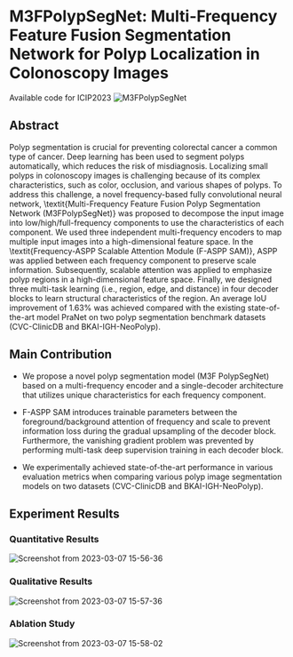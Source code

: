# M3FPolypSegNet: Multi-Frequency Feature Fusion Segmentation Network for Polyp Localization in Colonoscopy Images
Available code for ICIP2023
![M3FPolypSegNet](https://user-images.githubusercontent.com/77310264/223346757-0774fd2f-4dff-4753-a66c-1baa40ab32f2.png)

## Abstract
Polyp segmentation is crucial for preventing colorectal cancer a common type of cancer. Deep learning has been used to segment polyps automatically, which reduces the risk of misdiagnosis. Localizing small polyps in colonoscopy images is challenging because of its complex characteristics, such as color, occlusion, and various shapes of polyps. To address this challenge, a novel frequency-based fully convolutional neural network, \textit{Multi-Frequency Feature Fusion Polyp Segmentation Network (M3FPolypSegNet)} was proposed to decompose the input image into low/high/full-frequency components to use the characteristics of each component. We used three independent multi-frequency encoders to map multiple input images into a high-dimensional feature space. In the \textit{Frequency-ASPP Scalable Attention Module (F-ASPP SAM)}, ASPP was applied between each frequency component to preserve scale information. Subsequently, scalable attention was applied to emphasize polyp regions in a high-dimensional feature space. Finally, we designed three multi-task learning (i.e., region, edge, and distance) in four decoder blocks to learn structural characteristics of the region. An average IoU improvement of 1.63% was achieved compared with the existing state-of-the-art model PraNet on two polyp segmentation benchmark datasets (CVC-ClinicDB and BKAI-IGH-NeoPolyp).

## Main Contribution

- We propose a novel polyp segmentation model (M3F PolypSegNet) based on a multi-frequency encoder and a single-decoder architecture that utilizes unique characteristics for each frequency component.

- F-ASPP SAM introduces trainable parameters between the foreground/background attention of frequency and scale to prevent information loss during the gradual upsampling of the decoder block. Furthermore, the vanishing gradient problem was prevented by performing multi-task deep supervision training in each decoder block.

- We experimentally achieved state-of-the-art performance in various evaluation metrics when comparing various polyp image segmentation models on two datasets (CVC-ClinicDB and BKAI-IGH-NeoPolyp).

## Experiment Results
### Quantitative Results
![Screenshot from 2023-03-07 15-56-36](https://user-images.githubusercontent.com/77310264/223347217-835dfd0a-d559-47cd-941d-71224ee25b38.png)

### Qualitative Results
![Screenshot from 2023-03-07 15-57-36](https://user-images.githubusercontent.com/77310264/223347489-5a74a674-0224-48c2-a1bc-bf44657dd267.png)

### Ablation Study
![Screenshot from 2023-03-07 15-58-02](https://user-images.githubusercontent.com/77310264/223347420-4c4e5c4b-d892-45ff-a463-b60659042cc6.png)
